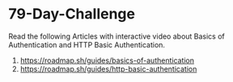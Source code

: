 # 79-Day-Challenge

Read the following Articles with interactive video about Basics of Authentication and HTTP Basic Authentication.

1. https://roadmap.sh/guides/basics-of-authentication
2. https://roadmap.sh/guides/http-basic-authentication
